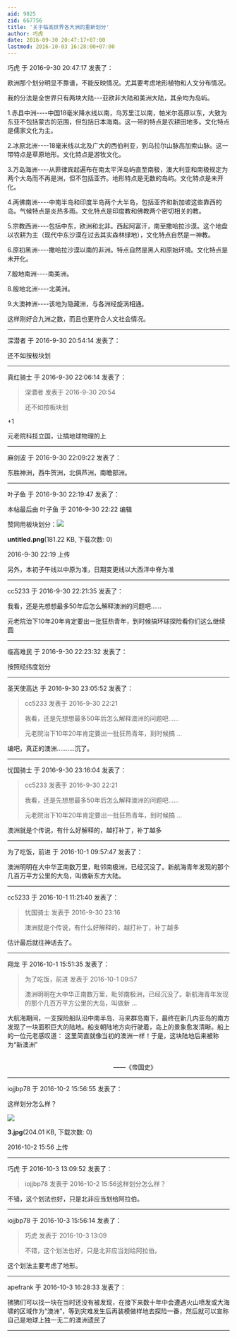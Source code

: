 ```yaml
---
aid: 9025
zid: 667756
title: '关于临高世界各大洲的重新划分'
author: 巧虎
date: 2016-09-30 20:47:17+07:00
lastmod: 2016-10-03 16:28:00+07:00
---
```


巧虎 于 2016-9-30 20:47:17 发表了：

欧洲那个划分明显不靠谱，不能反映情况。尤其要考虑地形植物和人文分布情况。

我的分法是全世界只有两块大陆---亚欧非大陆和美洲大陆，其余均为岛屿。

1.赤县中洲----中国18毫米降水线以南，乌苏里江以南，帕米尔高原以东，大致为东亚不包括蒙古的范围，但包括日本海南。这一带的特点是农耕田地多。文化特点是儒家文化为主。

2.冰原北洲----18毫米线以北及广大的西伯利亚，到乌拉尔山脉高加索山脉。这一带特点是草原地形。文化特点是游牧文化。

3.万岛海洲----从菲律宾起遍布在南太平洋岛屿直至南极，澳大利亚和南极规定为两个大岛而不再是洲，但不包括亚齐。地形特点是无数的岛屿。文化特点是未开化。

4.两佛南洲----中南半岛和印度半岛两个大半岛，包括亚齐和新加坡这些靠西的岛。气候特点是炎热多雨。文化特点是印度教和佛教两个密切相关的教。

5.宗教西洲----包括中东，欧洲和北非。西起阿富汗，南至撒哈拉沙漠。这个地盘以农耕为主（现代中东沙漠在过去其实森林绿地），文化特点自然是一神教。

6.原初黑洲----撒哈拉沙漠以南的非洲。特点自然是黑人和原始环境。文化特点是未开化。

7.殷地南洲----南美洲。

8.殷地北洲----北美洲。

9.大澳神洲----该地为隐藏洲，与各洲经旋涡相通。

这样刚好合九洲之数，而且也更符合人文社会情况。

---------

深潜者 于 2016-9-30 20:54:14 发表了：

还不如按板块划

---------

真红骑士 于 2016-9-30 22:06:14 发表了：

> 深潜者 发表于 2016-9-30 20:54
> 
> 还不如按板块划



+1

元老院科技立国，让搞地球物理的上

---------

麻剑波 于 2016-9-30 22:09:22 发表了：

东胜神洲，西牛贺洲，北俱芦洲，南瞻部洲。

---------

叶子鱼 于 2016-9-30 22:19:47 发表了：

本帖最后由 叶子鱼 于 2016-9-30 22:22 编辑 

赞同用板块划分：![](https://mirrors.tuna.tsinghua.edu.cn/osdn/lgqm/72877/221934hkkhrg2jvck0ijjk.png)



**untitled.png**(181.22 KB, 下载次数: 0)



2016-9-30 22:19 上传



另外，本初子午线以中原为准，日期变更线以大西洋中脊为准

---------

cc5233 于 2016-9-30 22:21:35 发表了：

我看，还是先想想最多50年后怎么解释澳洲的问题吧……

元老院治下10年20年肯定要出一批狂热青年，到时候搞环球探险看你们这么继续圆

---------

临高难民 于 2016-9-30 22:23:32 发表了：

按照经纬度划分

---------

圣天使高达 于 2016-9-30 23:05:52 发表了：

> cc5233 发表于 2016-9-30 22:21
> 
> 我看，还是先想想最多50年后怎么解释澳洲的问题吧……
> 
> 元老院治下10年20年肯定要出一批狂热青年，到时候搞 ...



编吧，真正的澳洲..........沉了。

---------

忧国骑士 于 2016-9-30 23:16:04 发表了：

> cc5233 发表于 2016-9-30 22:21
> 
> 我看，还是先想想最多50年后怎么解释澳洲的问题吧……
> 
> 元老院治下10年20年肯定要出一批狂热青年，到时候搞 ...



澳洲就是个传说，有什么好解释的，越打补丁，补丁越多

---------

为了吃饭，前进 于 2016-10-1 09:57:47 发表了：

澳洲明明在大中华正南数万里，毗邻南极洲，已经沉没了。新航海青年发现的那个几百万平方公里的大岛，叫做新东方大陆。

---------

cc5233 于 2016-10-1 11:21:40 发表了：

> 忧国骑士 发表于 2016-9-30 23:16
> 
> 澳洲就是个传说，有什么好解释的，越打补丁，补丁越多



估计最后就往神话去了。

---------

翔龙 于 2016-10-1 15:51:35 发表了：

> 为了吃饭，前进 发表于 2016-10-1 09:57
> 
> 澳洲明明在大中华正南数万里，毗邻南极洲，已经沉没了。新航海青年发现的那个几百万平方公里的大岛，叫做新 ...



大航海期间，一支探险船队沿中南半岛、马来群岛南下，最终在新几内亚岛的南方发现了一块面积巨大的陆地。船支朝陆地方向行驶着，岛上的景象愈发清晰。船上的一位元老感叹道： 这里简直就像当初的澳洲一样！于是，这块陆地后来被称为“新澳洲”

                                                                                                                                                                                             ——《帝国史》

---------

iojjbp78 于 2016-10-2 15:56:55 发表了：

这样划分怎么样？

![](https://mirrors.tuna.tsinghua.edu.cn/osdn/lgqm/72877/155616tlkllidzjdfyi8ir.jpg)



**3.jpg**(204.01 KB, 下载次数: 0)



2016-10-2 15:56 上传

---------

巧虎 于 2016-10-3 13:09:52 发表了：

> iojjbp78 发表于 2016-10-2 15:56这样划分怎么样？



不错，这个划法也好，只是北非应当划给阿拉伯。

---------

iojjbp78 于 2016-10-3 15:56:14 发表了：

> 巧虎 发表于 2016-10-3 13:09
> 
> 不错，这个划法也好，只是北非应当划给阿拉伯。



这个划法主要考虑了地形。

---------

apefrank 于 2016-10-3 16:28:33 发表了：

狒狒们可以找一块在当时还没有被发现，在接下来数十年中会遭遇火山喷发或大海啸的区域作为“澳洲”，等到灾难发生后再装模做样地去探险一番，然后就可以宣称自己是地球上独一无二的澳洲遗民了

---------

